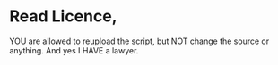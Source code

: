 # Read Licence,
YOU are allowed to reupload the script, but NOT change the source or anything. And yes I HAVE a lawyer.
